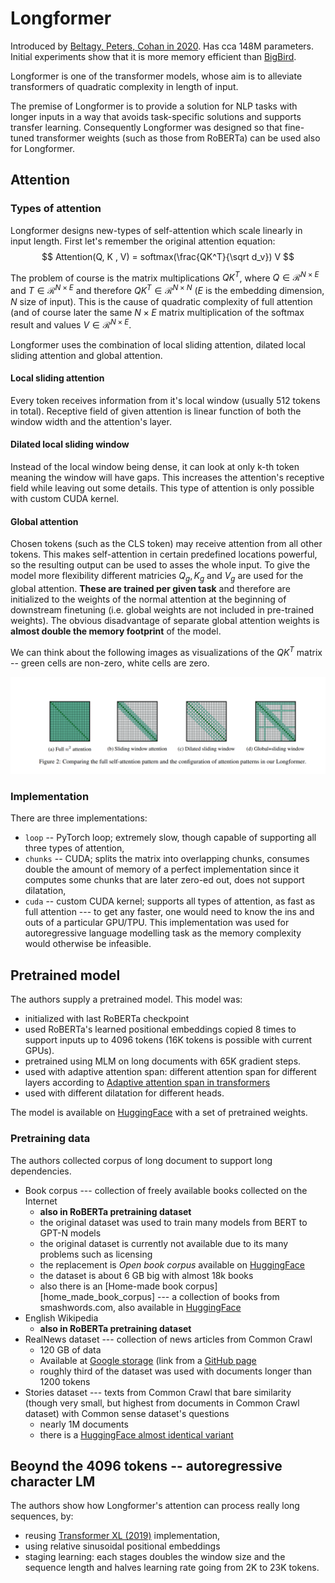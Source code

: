 [bigbird]: bigbird.md
[paper]: https://arxiv.org/abs/2004.05150
[hf_longformer]: https://huggingface.co/allenai/longformer-base-4096
[i/longformer_attention]: ./imgs/longformer_attention.png
[transformer_xl]: https://arxiv.org/abs/1901.02860
[sukhbaatar_19]: https://arxiv.org/abs/1905.07799
[open_book_corpus_hf]: https://huggingface.co/datasets/bookcorpusopen
[book_corpus_hf]: https://huggingface.co/datasets/bookcorpus
[realnews_download]: https://www.google.com/url?q=https://storage.googleapis.com/grover-models/realnews.tar.gz&sa=D&source=editors&ust=1682090288933504&usg=AOvVaw34ItQejlxsu3JQmfi4fSuu
[stories_cc]: https://huggingface.co/datasets/spacemanidol/cc-stories
[realnews_gh]: https://github.com/rowanz/grover/tree/master/realnews


# Longformer

Introduced by [Beltagy, Peters, Cohan in 2020][paper]. Has cca 148M parameters.
Initial experiments show that it is more memory efficient than
[BigBird][bigbird].


Longformer is one of the transformer models, whose aim is to alleviate
transformers of quadratic complexity in length of input.

The premise of Longformer is to provide a solution for NLP tasks with longer
inputs in a way that avoids task-specific solutions and supports transfer
learning. Consequently Longformer was designed so that fine-tuned transformer
weights (such as those from RoBERTa) can be used also for Longformer.

## Attention

### Types of attention

Longformer designs new-types of self-attention which scale linearly in input
length. First let's remember the original attention equation:
$$
Attention(Q, K , V) = softmax(\frac{QK^T}{\sqrt d_v}) V
$$

The problem of course is the matrix multiplications $QK^T$, where $Q \in
\mathcal{R}^{N\times E}$ and $T\in \mathcal{R}^{N\times E}$ and therefore $QK^T
\in \mathcal{R}^{N\times N}$ ($E$ is the embedding dimension, $N$ size of
input). This is the cause of quadratic complexity of full attention (and of
course later the same $N\times E$ matrix multiplication of the softmax result
and values $V \in \mathcal{R}^{N \times E}$.

Longformer uses the combination of local sliding attention, dilated local
sliding attention and global attention.

#### Local sliding attention

Every token receives information from it's local window (usually 512 tokens in
total). Receptive field of given attention is linear function of both the window
width and the attention's layer.

#### Dilated local sliding window

Instead of the local window being dense, it can look at only k-th token meaning
the window will have gaps. This increases the attention's receptive field while
leaving out some details. This type of attention is only possible with custom
CUDA kernel.

#### Global attention

Chosen tokens (such as the CLS token) may receive attention from all other
tokens. This makes self-attention in certain predefined locations powerful, so
the resulting output can be used to asses the whole input. To give the model
more flexibility different matricies $Q_g, K_g$ and $V_g$ are used for the
global attention. **These are trained per given task** and therefore are
initialized to the weights of the normal attention at the beginning of downstream
finetuning (i.e. global weights are not included in pre-trained weights). The
obvious disadvantage of separate global attention weights is **almost double the
memory footprint** of the model.

We can think about the following images as visualizations of the $QK^T$ matrix
-- green cells are non-zero, white cells are zero.

![Longformer attention types][i/longformer_attention]

### Implementation

There are three implementations:

- `loop` -- PyTorch loop; extremely slow, though capable of supporting all three
  types of attention,
- `chunks` -- CUDA; splits the matrix into overlapping chunks, consumes
  double the amount of memory of a perfect implementation since it computes some
  chunks that are later zero-ed out, does not support dilatation,
- `cuda` -- custom CUDA kernel; supports all types of attention, as fast as full
  attention --- to get any faster, one would need to know the ins and outs of a
  particular GPU/TPU. This implementation was used for autoregressive language
  modelling task as the memory complexity would otherwise be infeasible.


## Pretrained model


The authors supply a pretrained model. This model was:
- initialized with last RoBERTa checkpoint
- used RoBERTa's learned positional embeddings copied 8 times to support inputs
  up to 4096 tokens (16K tokens is possible with current GPUs).
- pretrained using MLM on long documents with 65K gradient steps.
- used with adaptive attention span: different attention span for different
  layers according to [Adaptive attention span in transformers][sukhbaatar_19]
- used with different dilatation for different heads.

The model is available on [HuggingFace][hf_longformer] with a set of pretrained
weights.


### Pretraining data

The authors collected corpus of long document to support long dependencies.

- Book corpus --- collection of freely available books collected on the Internet
    - **also in RoBERTa pretraining dataset**
    - the original dataset was used to train many models from BERT to GPT-N
      models
    - the original dataset is currently not available due to its many problems
      such as licensing
    - the replacement is *Open book corpus* available on
      [HuggingFace][open_book_corpus_hf]
    - the dataset is about 6 GB big with almost 18k books
    - also there is an [Home-made book corpus][home_made_book_corpus] --- a
      collection of books from smashwords.com, also available in
      [HuggingFace][book_corpus_hf]
- English Wikipedia
    - **also in RoBERTa pretraining dataset**
- RealNews dataset --- collection of news articles from Common Crawl
    - 120 GB of data
    - Available at [Google storage][realnews_download] (link from a [GitHub
      page][realnews_gh]
    - roughly third of the dataset was used with documents longer than 1200
      tokens
- Stories dataset --- texts from Common Crawl that bare similarity (though very
  small, but highest from documents in Common Crawl dataset) with Common sense
  dataset's questions
    - nearly 1M documents
    - there is a [HuggingFace almost identical variant][stories_cc]


## Beoynd the 4096 tokens -- autoregressive character LM


The authors show how Longformer's attention can process really long sequences,
by:
- reusing [Transformer XL (2019)][transformer_xl] implementation,
- using relative sinusoidal positional embeddings
- staging learning: each stages doubles the window size and the sequence length
  and halves learning rate going from 2K to 23K tokens.
